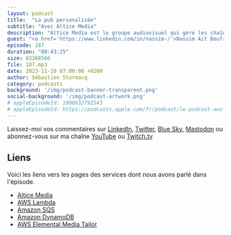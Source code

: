 ```yaml
---
layout: podcast
title:  "La pub personalisée"
subtitle: "Avec Altice Media"
description: "Altice Media est le groupe audiovisuel qui gère les chaînes de TV de BFM et de RMC entre-autres. Découvrez comment les encarts publicitaires proposés sur vos box, vos téléphones, tablettes ou ordinateurs sont personalisés. Envoyer des publicités ciblées en fonction des programmes que vous regardez nécessite une infrastructure informatique hautement disponible et scalable pour pouvoir servir les demandes de publicités en très peu de temps. Dans cet épisode du podcast 🎙 AWS ☁️ en 🇫🇷, on parle de serverless avec AWS Lambda, SQS et DynamoDB. On parle aussi d'économie de coûts et d'agilité en matière de développement."
guest: "<a href='https://www.linkedin.com/in/nassim-/'>Nassim Ait Boufrad</a>, Head of Infrastructure & Cloud Architect @ Altice Media"
episode: 187
duration: "00:43:25"
size: 83368566
file: 187.mp3
date: 2023-11-10 07:00:00 +0200
author: Sébastien Stormacq
category: podcasts
background: '/img/podcast-banner-transparent.png'
social-background: '/img/podcast-artwork.png'
# appleEpisodeId: 1000632792543
# appleEpisodeId: https://podcasts.apple.com/fr/podcast/le-podcast-aws-en-français/id1452118442
---
```


Laissez-moi vos commentaires sur [LinkedIn](https://www.linkedin.com/in/sebastienstormacq/), [Twitter](https://twitter.com/sebsto), [Blue Sky](https://bsky.app/profile/sebsto.bsky.social), [Mastodon](https://awscommunity.social/@sebsto) ou abonnez-vous sur ma chaîne [YouTube](https://www.youtube.com/sebsto) ou [Twitch.tv](https://www.twitch.tv/sebAWS)

## Liens
 
Voici les liens vers les pages des services dont nous avons parlé dans l'épisode.

- [Altice Media](https://alticefrance.com/media)
- [AWS Lambda](https://docs.aws.amazon.com/lambda/latest/dg/getting-started.html)
- [Amazon SQS](https://docs.aws.amazon.com/AWSSimpleQueueService/latest/SQSDeveloperGuide/welcome.html)
- [Amazon DynamoDB](https://docs.aws.amazon.com/amazondynamodb/latest/developerguide/Introduction.html)
- [AWS Elemental Media Tailor](https://aws.amazon.com/mediatailor/)

